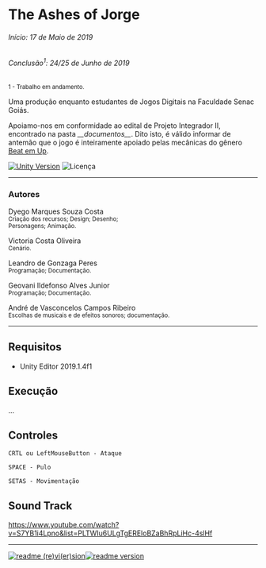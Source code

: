 # The Ashes of Jorge
###### Início: 17 de Maio de 2019
###### Conclusão<sup>1</sup>: 24/25 de Junho de 2019
<sup>1 - Trabalho em andamento.</sup>

Uma produção enquanto estudantes de Jogos Digitais na Faculdade Senac Goiás.

Apoiamo-nos em conformidade ao edital de Projeto Integrador II, encontrado na pasta *\___documentos_\_\_*. 
Dito isto, é válido informar de antemão que o jogo é inteiramente apoiado pelas mecânicas do gênero <a href="https://pt.wikipedia.org/wiki/Beat_%27em_up)" target="_blank">Beat em Up</a>.

[![Unity Version](https://img.shields.io/badge/Unity-2019.1-green.svg?logo=unity&style=flat-square&colorA=000000)](https://store.unity.com/download?ref=personal) ![Licença](https://img.shields.io/badge/Licença-MIT-blue.svg?style=flat-square)
___

### Autores

Dyego Marques Souza Costa<br/><sup>Criação dos recursos; Design; Desenho;<br/>Personagens; Animação.</sup>

Victoria Costa Oliveira<br/><sup>Cenário.</sup>

Leandro de Gonzaga Peres<br/><sup>Programação; Documentação.</sup>

Geovani Ildefonso Alves Junior<br/><sup>Programação; Documentação.</sup>

André de Vasconcelos Campos Ribeiro<br/><sup>Escolhas de musicais e de efeitos sonoros; documentação.</sup>
<hr>


## Requisitos
- Unity Editor 2019.1.4f1
 
## Execução
...

## Controles
```
CRTL ou LeftMouseButton - Ataque

SPACE - Pulo

SETAS - Movimentação
```
## Sound Track
https://www.youtube.com/watch?v=S7YB1i4Lpno&list=PLTWIu6ULgTgEREloBZaBhRpLiHc-4slHf

___
[![readme (re)vi(er)sion](https://img.shields.io/badge/%2F~.-lightgrey.svg?style=flat-square&colorA=808080&colorB=808080)![readme version](https://img.shields.io/badge/27%2F05%2F19--lightgrey.svg?style=flat-square&colorA=000000&colorB=ffffff)](https://works.sohne.com.br/taoj)


